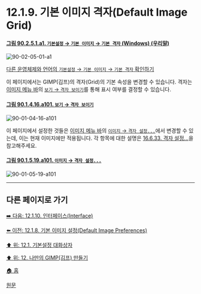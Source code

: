 # 12.1.9. 기본 이미지 격자(Default Image Grid)

<a id="90-02-05-01-a1"></a>

#### [그림 90.2.5.1.a1. `기본설정` → `기본 이미지` → `기본 격자` (Windows) (우리말)](./90-02-05-01-default-grid.md#90-02-05-01-a1)
![90-02-05-01-a1](https://github.com/wonder13662/gimp/assets/15767104/61ddd723-395d-4d4f-a703-7b5022b76e34)

[다른 운영체제와 언어의 `기본설정` → `기본 이미지` → `기본 격자` 확인하기](./90-02-05-01-default-grid.md#90-02-05-01-a2)

이 페이지에서는 GIMP(김프)의 격자(Grid)의 기본 속성을 변경할 수 있습니다. 격자는 [이미지 메뉴 바](./03-02-02-02-image-menu.md)의 [`보기` → `격자 보이기`](./16-05-17-show-grid.md)를 통해 표시 여부를 결정할 수 있습니다.

<a id="90-01-04-16-a101"></a>

#### [그림 90.1.4.16.a101. `보기` → `격자 보이기`](./90-01-04-16-show_grid.md#90-01-04-16-a101)
![90-01-04-16-a101](https://github.com/wonder13662/gimp/assets/15767104/833d6507-617b-4b3d-8887-cdbe71c37842)

이 페이지에서 설정한 것들은 [이미지 메뉴 바](./03-02-02-02-image-menu.md)의 [`이미지` → `격자 설정...`](./16-06-33-configure-grid.md)에서 변경할 수 있는데, 이는 현재 이미지에만 적용됩니다. 각 항목에 대한 설명은 [16.6.33. 격자 설정...](./16-06-33-configure-grid.md)을 참고해주세요.

<a id="90-01-05-19-a101"></a>

#### [그림 90.1.5.19.a101. `이미지` → `격자 설정...`](./90-01-05-19-configure_grid.md#90-01-05-19-a101)
![90-01-05-19-a101](https://github.com/wonder13662/gimp/assets/15767104/0c144137-197a-4b09-a171-e511b7abe9bd)

***

## 다른 페이지로 가기

[➡️ 다음: 12.1.10. 인터페이스(Interface)](./12-01-10-interface.md)

[⬅️ 이전: 12.1.8. 기본 이미지 설정(Default Image Preferences)](./12-01-08-default-image-preferences.md)

[⬆️ 위: 12.1. 기본설정 대화상자](./12-01-00-preference-dialog.md)

[⬆️ 위: 12. 나만의 GIMP(김프) 만들기](./12-00-enrich-my-gimp.md)

[🏠 홈](./00-home.md)

[원문](https://docs.gimp.org/2.10/ko/gimp-pimping.html#idm8260)
